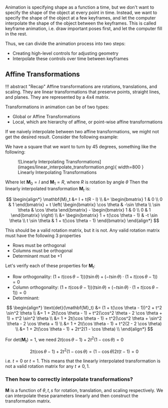 Animation is specifying shape as a function a time, but we don't want to specify the shape of the object at every point in time. Instead, we want to specify the shape of the object at a few keyframes, and let the computer interpolate the shape of the object between the keyframes. This is called keyframe animation, i.e. draw important poses first, and let the computer fill in the rest.

Thus, we can divide the animation process into two steps:

- Creating high-level controls for adjusting geometry
- Interpolate these controls over time between keyframes

## Affine Transformations

!!! abstract "Recap"
    Affine transformations are rotations, translations, and scaling. They are linear transformations that preserve points, straight lines, and planes. They are represented by a 4x4 matrix.

Transformations in animation can be of two types:

- Global or Affine Transformations
- Local, which are hierarchy of affine, or point-wise affine transformations

If we naively interpolate between two affine transformations, we might not get the desired result. Consider the following example:

We have a square that we want to turn by 45 degrees, something like the following:

<figure markdown="span">
    ![Linearly Interpolating Transformations](images/linear_interpolate_transformation.png){ width=800 }
    <figcaption> Linearly Interpolating Transformations</figcaption>
</figure>

Where let $\mathbf{M}_0 = I$ and $\mathbf{M}_1 = R$, where $R$ is rotation by angle $\theta$ Then the linearly interpolated transformation $\mathbf{M}_t$ is:

$$
\begin{align*}
\mathbf{M}_t &= I + t(R - I) \\
&= \begin{bmatrix} 1 & 0 \\ 0 & 1 \end{bmatrix} + t \left( \begin{bmatrix} \cos \theta & -\sin \theta \\ \sin \theta & \cos \theta \end{bmatrix} - \begin{bmatrix} 1 & 0 \\ 0 & 1 \end{bmatrix} \right) \\
&= \begin{bmatrix} 1 + t(\cos \theta - 1) & -t \sin \theta \\ t \sin \theta & 1 + t(\cos \theta - 1) \end{bmatrix}
\end{align*}
$$

This should be a valid rotation matrix, but it is not. Any valid rotation matrix must have the following 3 properties

- Rows must be orthogonal
- Columns must be orthogonal
- Determinant must be +1

Let's verify each of these properties for $\mathbf{M}_t$:

- Row orthogonality: $(1 + t(\cos \theta - 1))(t \sin \theta) + (-t \sin \theta) \cdot (1 + t(\cos \theta - 1))  = 0$
- Column orthogonality: $(1 + t(\cos \theta - 1))(t \sin \theta) + (-t \sin \theta) \cdot (1 + t(\cos \theta - 1))  = 0$
- Determinant:

$$
\begin{align*}
\text{det}(\mathbf{M}_t) &= (1 + t(\cos \theta - 1))^2 + t^2 \sin^2 \theta \\
&= 1 + 2t(\cos \theta - 1) + t^2(\cos^2 \theta - 2 \cos \theta + 1) + t^2 \sin^2 \theta \\
&= 1 + 2t(\cos \theta - 1) + t^2(\cos^2 \theta + \sin^2 \theta - 2 \cos \theta + 1) \\
&= 1 + 2t(\cos \theta - 1) + t^2(2 - 2 \cos \theta) \\
&= 1 + 2t(\cos \theta - 1) + 2t^2(1 - \cos \theta) \\
\end{align*}
$$

For $\text{det}(\mathbf{M}_t) = 1$, we need $2t(\cos \theta - 1) + 2t^2(1 - \cos \theta) = 0$ 

$$2t(\cos \theta - 1) + 2t^2(1 - \cos \theta) = (1 - \cos \theta) 2t(t - 1) = 0$$

i.e. $t = 0$ or $t = 1$. This means that the linearly interpolated transformation is not a valid rotation matrix for any $t \neq 0, 1$.

### Then how to correctly interpolate transformations?

$\mathbf{M}$ is a function of $\theta, t, s$ for rotation, translation, and scaling respectively. We can interpolate these parameters linearly and then construct the transformation matrix. 
